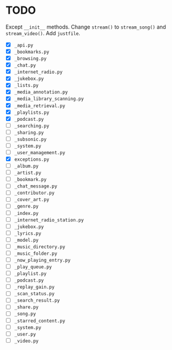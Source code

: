 # TODO

Except `__init__` methods.
Change `stream()` to `stream_song()` and `stream_video()`.
Add `justfile`.

- [x] `_api.py`
- [x] `_bookmarks.py`
- [x] `_browsing.py`
- [x] `_chat.py`
- [x] `_internet_radio.py`
- [x] `_jukebox.py`
- [x] `_lists.py`
- [x] `_media_annotation.py`
- [x] `_media_library_scanning.py`
- [x] `_media_retrieval.py`
- [x] `_playlists.py`
- [x] `_podcast.py`
- [ ] `_searching.py`
- [ ] `_sharing.py`
- [ ] `_subsonic.py`
- [ ] `_system.py`
- [ ] `_user_management.py`
- [x] `exceptions.py`
- [ ] `_album.py`
- [ ] `_artist.py`
- [ ] `_bookmark.py`
- [ ] `_chat_message.py`
- [ ] `_contributor.py`
- [ ] `_cover_art.py`
- [ ] `_genre.py`
- [ ] `_index.py`
- [ ] `_internet_radio_station.py`
- [ ] `_jukebox.py`
- [ ] `_lyrics.py`
- [ ] `_model.py`
- [ ] `_music_directory.py`
- [ ] `_music_folder.py`
- [ ] `_now_playing_entry.py`
- [ ] `_play_queue.py`
- [ ] `_playlist.py`
- [ ] `_podcast.py`
- [ ] `_replay_gain.py`
- [ ] `_scan_status.py`
- [ ] `_search_result.py`
- [ ] `_share.py`
- [ ] `_song.py`
- [ ] `_starred_content.py`
- [ ] `_system.py`
- [ ] `_user.py`
- [ ] `_video.py`
